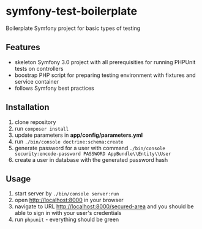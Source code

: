 # symfony-test-boilerplate

Boilerplate Symfony project for basic types of testing

## Features
- skeleton Symfony 3.0 project with all prerequisities for running PHPUnit tests on controllers
- boostrap PHP script for preparing testing environment with fixtures and service container
- follows Symfony best practices

## Installation

1. clone repository
2. run `composer install`
3. update parameters in **app/config/parameters.yml**
4. run `./bin/console doctrine:schema:create`
5. generate password for a user with command `./bin/console security:encode-password PASSWORD AppBundle\\Entity\\User`
6. create a user in database with the generated password hash

## Usage

1. start server by `./bin/console server:run`
2. open [http://localhost:8000](http://localhost:8000) in your browser
3. navigate to URL [http://localhost:8000/secured-area](http://localhost:8000/secured-area) and you should be able to sign in with your user's credentials
4. run `phpunit` - everything should be green

